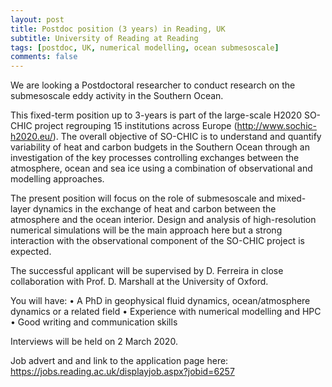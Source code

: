 ```yaml
---
layout: post
title: Postdoc position (3 years) in Reading, UK
subtitle: University of Reading at Reading
tags: [postdoc, UK, numerical modelling, ocean submesoscale]
comments: false
---
```


We are looking a Postdoctoral researcher to conduct research on the submesoscale eddy activity in the Southern Ocean.

This fixed-term position up to 3-years  is part of the large-scale H2020 SO-CHIC project regrouping 15 institutions across Europe (http://www.sochic-h2020.eu/). The overall objective of SO-CHIC is to understand and quantify variability of heat and carbon budgets in the Southern Ocean through an investigation of the key processes controlling exchanges between the atmosphere, ocean and sea ice using a combination of observational and modelling approaches.

The present position will focus on the role of submesoscale and mixed-layer dynamics in the exchange of heat and carbon between the atmosphere and the ocean interior. Design and analysis of high-resolution numerical simulations will be the main approach here but a strong interaction with the observational component of the SO-CHIC project is expected.

The successful applicant will be supervised by D. Ferreira in close collaboration with Prof. D. Marshall at the University of Oxford.

You will have:
•    A PhD in geophysical fluid dynamics, ocean/atmosphere dynamics or a related field
•    Experience with numerical modelling and HPC
•    Good writing and communication skills

Interviews will be held on 2 March 2020.

Job advert and and link to the application page here: 
https://jobs.reading.ac.uk/displayjob.aspx?jobid=6257
